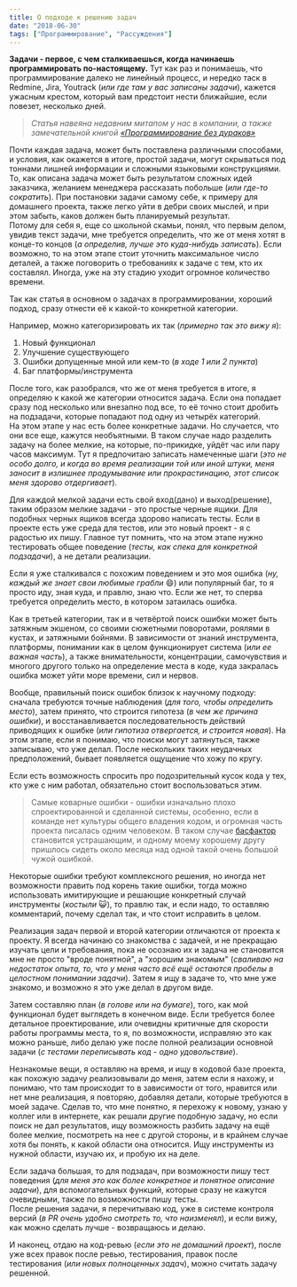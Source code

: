 ```yaml
---
title: О подходе к решению задач
date: "2018-06-30"
tags: ["Программирование", "Рассуждения"]
---
```


**Задачи - первое, с чем сталкиваешься, когда начинаешь программировать по-настоящему.** Тут как раз и понимаешь, что программирование далеко не линейный процесс, и нередко таск в Redmine, Jira, Youtrack (_или где там у вас записаны задачи_), кажется ужасным крестом, который вам предстоит нести ближайшие, если повезет, несколько дней.

> _Статья навеяна недавним митапом у нас в компании, а также замечательной книгой [«Программирование без дураков»](https://www.piter.com/collection/bestsellery-oreilly/product/programmirovanie-bez-durakov)_

Почти каждая задача, может быть поставлена различными способами, и условия, как окажется в итоге, простой задачи, могут скрываться под тоннами лишней информации и сложными языковыми конструкциями. То, как описана задача может быть результатом сложных идей заказчика, желанием менеджера рассказать побольше (_или где-то сократить_). При постановки задачи самому себе, к примеру для домашнего проекта, также легко уйти в дебри своих мыслей, и при этом забыть, каков должен быть планируемый результат.  
Потому для себя я, еще со школьной скамьи, понял, что первым делом, увидив текст задачи, мне требуется определить, что же от меня хотят в конце-то концов (_а определив, лучше это куда-нибудь записать_). Если возможно, то на этом этапе стоит уточнить максимальное число деталей, а также поговорить о требованиях к задаче с тем, кто их составлял. Иногда, уже на эту стадию уходит огромное количество времени.

Так как статья в основном о задачах в программировании, хороший подход, сразу отнести её к какой-то конкретной категории.

Например, можно категоризировать их так (_примерно так это вижу я_):
1) Новый функционал
2) Улучшение существующего
3) Ошибки допущенные мной или кем-то (_в ходе 1 или 2 пункта_)
4) Баг платформы/инструмента

После того, как разобрался, что же от меня требуется в итоге, я определяю к какой же категории относится задача. Если она попадает сразу под несколько или внезапно под все, то её точно стоит дробить на подзадачи, которые попадают под одну из четырёх категорий.  
На этом этапе у нас есть более конкретные задачи. Но случается, что они все еще, кажутся необъятными. В таком случае надо разделить задачу на более мелкие, на которые, по-прикидке, уйдёт час или пару часов максимум. Тут я предпочитаю записать намеченные шаги (_это не особо долго, и когда во время реализации той или иной штуки, меня заносит в излишнее продумывание или прокрастинацию, этот список меня здорово отдергивает_).

Для каждой мелкой задачи есть свой вход(дано) и выход(решение), таким образом мелкие задачи - это простые черные ящики. Для подобных черных ящиков всегда здорово написать тесты. Если в проекте есть уже среда для тестов, или это новый проект - я с радостью их пишу. Главное тут помнить, что на этом этапе нужно тестировать общее поведение (_тесты, как спека для конкретной подзадачи_), а не детали реализации.

Если я уже сталкивался с похожим поведением и это моя ошибка (_ну, каждый же знает свои любимые грабли_ :smile:) или популярный баг, то я просто иду, зная куда, и правлю, знаю что. Если же нет, то сперва требуется определить место, в котором затаилась ошибка.

Как в третьей категории, так и в четвёртой поиск ошибки может быть затяжным экшеном, со своими сюжетными поворотами, роялями в кустах, и затяжными бойнями. В зависимости от знаний инструмента, платформы, понимании как в целом функционирует система (_или ее важная часть_), а также внимательности, концентрации, самочувствия и многого другого только на определение места в коде, куда закралась ошибка может уйти море времени, сил и нервов.

Вообще, правильный поиск ошибок близок к научному подходу: сначала требуются точные наблюдения (_для того, чтобы определить место_), затем принято, что строится гипотеза (_в чем же причина ошибки_), и восстанавливается последовательность действий приводящих к ошибке (_или гипотиза отвергается, и строится новая_). На этом этапе, если я понимаю, что поиски могут затянуться, также записываю, что уже делал. После нескольких таких неудачных предположений, бывает появляется ощущение что хожу по кругу.

Если есть возможность спросить про подозрительный кусок кода у тех, кто уже с ним работал, обязательно стоит воспользоваться этим.

> Самые коварные ошибки - ошибки изначально плохо спроектированной и сделанной системы, особенно, если в команде нет культуры общего владения кодом, и огромная часть проекта писалась одним человеком. В таком случае [басфактор](https://ru.wikipedia.org/wiki/%D0%A4%D0%B0%D0%BA%D1%82%D0%BE%D1%80_%D0%B0%D0%B2%D1%82%D0%BE%D0%B1%D1%83%D1%81%D0%B0) становится устрашающим, и одному моему хорошему другу пришлось сидеть около месяца над одной такой очень большой чужой ошибкой.

Некоторые ошибки требуют комплексного решения, но иногда нет возможности править под корень такие ошибки, тогда можно использовать имитирующие и решающие конкретный случай инструменты (_костыли_ :smiley_cat:), то правлю так, и если надо, то оставляю комментарий, почему сделал так, и что стоит исправить в целом.

Реализация задач первой и второй категории отличаются от проекта к проекту. Я всегда начинаю со знакомства с задачей, и не прекращаю изучать цели и требования, пока не осознаю их и задача не становится мне не просто "вроде понятной", а "хорошим знакомым" (_сваливаю на недостаток опыта, то, что у меня часто всё ещё остаются пробелы в целостном понимании задачи_). Затем я ищу в задаче то, что мне уже знакомо, и возможно я это уже делал в другом виде.

Затем составляю план (_в голове или на бумаге_), того, как мой функционал будет выглядеть в конечном виде. Если требуется более детальное проектирование, или очевидны критичные для скорости работы программы места, то я, по возможности, исправляю это как можно раньше, либо делаю уже после полной реализации основной задачи (_с тестами переписывать код - одно удовольствие_).

Незнакомые вещи, я оставляю на время, и ищу в кодовой базе проекта, как похожую задачу реализовывали до меня, затем если я нахожу, и понимаю, что там происходит то в зависимости от того, нравится или нет мне реализация, я повторяю, добавляя детали, которые требуются в моей задаче. Сделав то, что мне понятно, я перехожу к новому, узнаю у коллег или в интернете, как решали другие подобную задачу, но если поиск не дал результатов, ищу возможность разбить задачу на ещё более мелкие, посмотреть на нее с другой стороны, и в крайнем случае хотя бы понять, к какой области она относится. Ищу инструменты из нужной области, изучаю их, и пробую их на деле.

Если задача большая, то для подзадач, при возможности пишу тест поведения (_для меня это как более конкретное и понятное описание задачи_), для вспомогательных функций, которые сразу не кажутся очевидными, также по возможности пишу тесты.  
После решения задачи, я перечитываю код, уже в системе контроля версий (_в PR очень удобно смотреть то, что наизменял_), и если вижу, как можно сделать лучше - возвращаюсь и делаю.

И наконец, отдаю на код-ревью (_если это не домашний проект_), после уже всех правок после ревью, тестирования, правок после тестирования (_или новых полноценных задач_), можно считать задачу решенной.